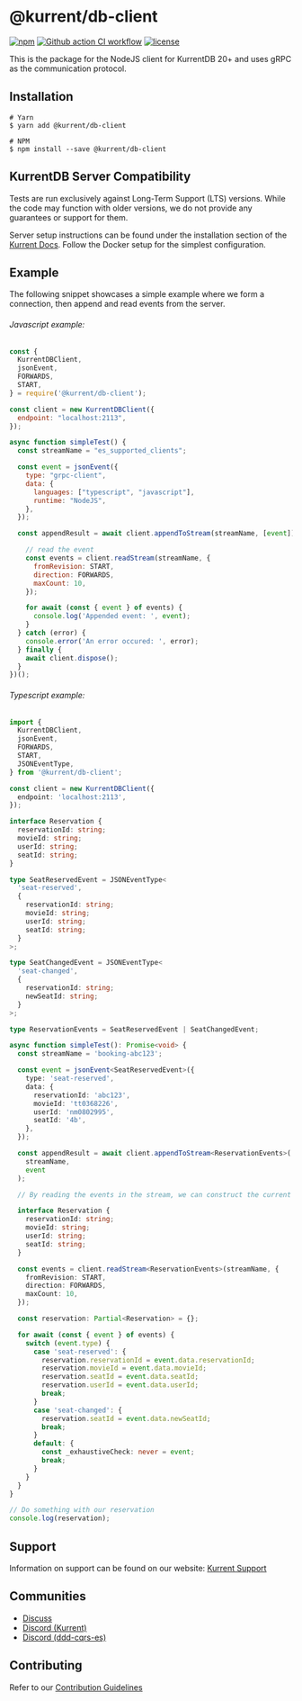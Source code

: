 # @kurrent/db-client

[![npm][npm-badge]][npm-badge-url]
[![Github action CI workflow][ci-badge]][ci-badge-url]
[![license][license-badge]][license-badge-url]

This is the package for the NodeJS client for KurrentDB 20+ and uses gRPC as the communication protocol.

## Installation

```shell script
# Yarn
$ yarn add @kurrent/db-client

# NPM
$ npm install --save @kurrent/db-client
```

## KurrentDB Server Compatibility

Tests are run exclusively against Long-Term Support (LTS) versions. While the code may function with older versions, we do not provide any guarantees or support for them.

Server setup instructions can be found under the installation section of the [Kurrent Docs]. Follow the Docker setup for the simplest configuration.

## Example

The following snippet showcases a simple example where we form a connection, then append and read events from the server.

###### Javascript example:

```javascript
const {
  KurrentDBClient,
  jsonEvent,
  FORWARDS,
  START,
} = require('@kurrent/db-client');

const client = new KurrentDBClient({
  endpoint: "localhost:2113",
});

async function simpleTest() {
  const streamName = "es_supported_clients";

  const event = jsonEvent({
    type: "grpc-client",
    data: {
      languages: ["typescript", "javascript"],
      runtime: "NodeJS",
    },
  });

  const appendResult = await client.appendToStream(streamName, [event]);

    // read the event
    const events = client.readStream(streamName, {
      fromRevision: START,
      direction: FORWARDS,
      maxCount: 10,
    });

    for await (const { event } of events) {
      console.log('Appended event: ', event);
    }
  } catch (error) {
    console.error('An error occured: ', error);
  } finally {
    await client.dispose();
  }
})();
```

###### Typescript example:

```typescript
import {
  KurrentDBClient,
  jsonEvent,
  FORWARDS,
  START,
  JSONEventType,
} from '@kurrent/db-client';

const client = new KurrentDBClient({
  endpoint: 'localhost:2113',
});

interface Reservation {
  reservationId: string;
  movieId: string;
  userId: string;
  seatId: string;
}

type SeatReservedEvent = JSONEventType<
  'seat-reserved',
  {
    reservationId: string;
    movieId: string;
    userId: string;
    seatId: string;
  }
>;

type SeatChangedEvent = JSONEventType<
  'seat-changed',
  {
    reservationId: string;
    newSeatId: string;
  }
>;

type ReservationEvents = SeatReservedEvent | SeatChangedEvent;

async function simpleTest(): Promise<void> {
  const streamName = 'booking-abc123';

  const event = jsonEvent<SeatReservedEvent>({
    type: 'seat-reserved',
    data: {
      reservationId: 'abc123',
      movieId: 'tt0368226',
      userId: 'nm0802995',
      seatId: '4b',
    },
  });

  const appendResult = await client.appendToStream<ReservationEvents>(
    streamName,
    event
  );

  // By reading the events in the stream, we can construct the current state of the booking

  interface Reservation {
    reservationId: string;
    movieId: string;
    userId: string;
    seatId: string;
  }

  const events = client.readStream<ReservationEvents>(streamName, {
    fromRevision: START,
    direction: FORWARDS,
    maxCount: 10,
  });

  const reservation: Partial<Reservation> = {};

  for await (const { event } of events) {
    switch (event.type) {
      case 'seat-reserved': {
        reservation.reservationId = event.data.reservationId;
        reservation.movieId = event.data.movieId;
        reservation.seatId = event.data.seatId;
        reservation.userId = event.data.userId;
        break;
      }
      case 'seat-changed': {
        reservation.seatId = event.data.newSeatId;
        break;
      }
      default: {
        const _exhaustiveCheck: never = event;
        break;
      }
    }
  }
}

// Do something with our reservation
console.log(reservation);
```

## Support

Information on support can be found on our website: [Kurrent Support]

## Communities

- [Discuss]
- [Discord (Kurrent)][discord-kurrent]
- [Discord (ddd-cqrs-es)][discord-ddd-cqrs-es]

## Contributing

Refer to our [Contribution Guidelines]

[Kurrent support]: https://kurrent.io/support/
[discuss]: https://discuss.eventstore.com/
[discord-kurrent]: https://discord.gg/Phn9pmCw3t
[discord-ddd-cqrs-es]: https://discord.com/invite/sEZGSHNNbH
[npm-badge]: https://img.shields.io/npm/v/@kurrent/db-client.svg
[npm-badge-url]: https://www.npmjs.com/package/@kurrent/db-client
[ci-badge]: https://github.com/EventStore/Kurrent-Client-NodeJS/workflows/CI/badge.svg?branch=master
[ci-badge-url]: https://github.com/EventStore/Kurrent-Client-NodeJS/actions
[license-badge]: https://img.shields.io/npm/l/@kurrent/db-client.svg
[license-badge-url]: https://github.com/EventStore/Kurrent-Client-NodeJS/blob/master/LICENSE
[contribution guidelines]: https://github.com/EventStore/Kurrent-Client-NodeJS/blob/master/CONTRIBUTING.md
[Kurrent docs]: https://developers.eventstore.com/server/v24.6/quick-start/installation